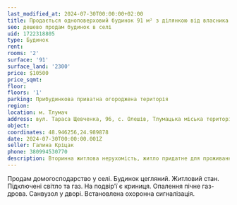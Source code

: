 ```yaml
---
last_modified_at: 2024-07-30T00:00:00+02:00
title: Продається одноповерховий будинок 91 м² з ділянкою від власника на Т. Шевченка у с. Олешів
seo: дешево продам будинок в селі
uid: 1722318805
type: Будинок
rent:
rooms: '2'
surface: '91'
surface_land: '2300'
price: $10500
price_sqmt:
floor:
floors: '1'
parking: Прибудинкова приватна огороджена територія
region:
location: м. Тлумач
address: вул. Тараса Щевченка, 96, с. Олешів, Тлумацька міська територіальна громада
object:
coordinates: 48.946256,24.989878
date: 2024-07-30T00:00:00.001Z
seller: Галина Кріцак
phone: 380994530770
description: Вторинна житлова нерухомість, житло придатне для проживання
---
```


Продам домогосподарство у селі. Будинок цегляний. Житловий стан. Підключені світло та газ. На подвір'ї є криниця. Опалення пічне газ-дрова. Cанвузол у дворі. Встановлена охоронна сигналізація.
